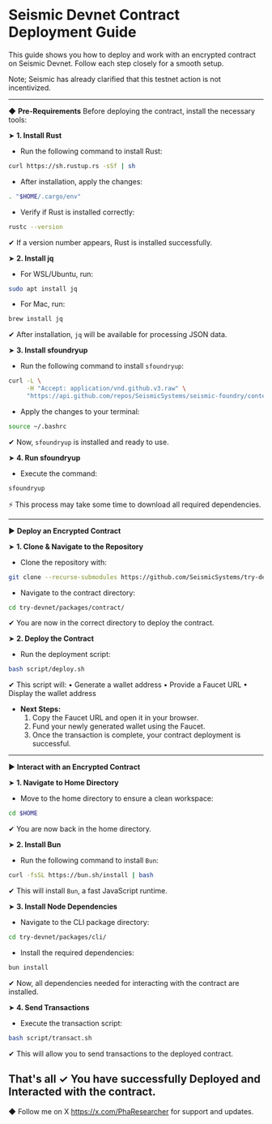 # Seismic Devnet Contract Deployment Guide

This guide shows you how to deploy and work with an encrypted contract on Seismic Devnet. Follow each step closely for a smooth setup.

Note; Seismic has already clarified that this testnet action is not incentivized.

---

◆ **Pre-Requirements**
Before deploying the contract, install the necessary tools:

➤ **1. Install Rust**
- Run the following command to install Rust:
```sh
curl https://sh.rustup.rs -sSf | sh
```
- After installation, apply the changes:
```sh
. "$HOME/.cargo/env"
```
- Verify if Rust is installed correctly:
```sh
rustc --version
```
  ✔ If a version number appears, Rust is installed successfully.

➤ **2. Install jq**
- For WSL/Ubuntu, run:
```sh
sudo apt install jq
```
- For Mac, run:
```sh
brew install jq
```
  ✔ After installation, `jq` will be available for processing JSON data.

➤ **3. Install sfoundryup**
- Run the following command to install `sfoundryup`:
```sh
curl -L \
     -H "Accept: application/vnd.github.v3.raw" \
     "https://api.github.com/repos/SeismicSystems/seismic-foundry/contents/sfoundryup/install?ref=seismic" | bash
```
- Apply the changes to your terminal:
```sh
source ~/.bashrc
```
  ✔ Now, `sfoundryup` is installed and ready to use.

➤ **4. Run sfoundryup**
- Execute the command:
```sh
sfoundryup
```
  ⚡ This process may take some time to download all required dependencies.

---

▶ **Deploy an Encrypted Contract**

➤ **1. Clone & Navigate to the Repository**
- Clone the repository with:
```sh
git clone --recurse-submodules https://github.com/SeismicSystems/try-devnet.git
```
- Navigate to the contract directory:
```sh
cd try-devnet/packages/contract/
```
  ✔ You are now in the correct directory to deploy the contract.

➤ **2. Deploy the Contract**
- Run the deployment script:
```sh
bash script/deploy.sh
```
  ✔ This script will:
  • Generate a wallet address
  • Provide a Faucet URL
  • Display the wallet address

- **Next Steps:**
  1. Copy the Faucet URL and open it in your browser.
  2. Fund your newly generated wallet using the Faucet.
  3. Once the transaction is complete, your contract deployment is successful.

---

▶ **Interact with an Encrypted Contract**

➤ **1. Navigate to Home Directory**
- Move to the home directory to ensure a clean workspace:
```sh
cd $HOME
```
  ✔ You are now back in the home directory.

➤ **2. Install Bun**
- Run the following command to install `Bun`:
```sh
curl -fsSL https://bun.sh/install | bash
```
  ✔ This will install `Bun`, a fast JavaScript runtime.

➤ **3. Install Node Dependencies**
- Navigate to the CLI package directory:
```sh
cd try-devnet/packages/cli/
```
- Install the required dependencies:
```sh
bun install
```
  ✔ Now, all dependencies needed for interacting with the contract are installed.

➤ **4. Send Transactions**
- Execute the transaction script:
```sh
bash script/transact.sh
```
  ✔ This will allow you to send transactions to the deployed contract.

That's all ✓ You have successfully Deployed and Interacted with the contract.
---

◆ Follow me on X https://x.com/PhaResearcher for support and updates.

